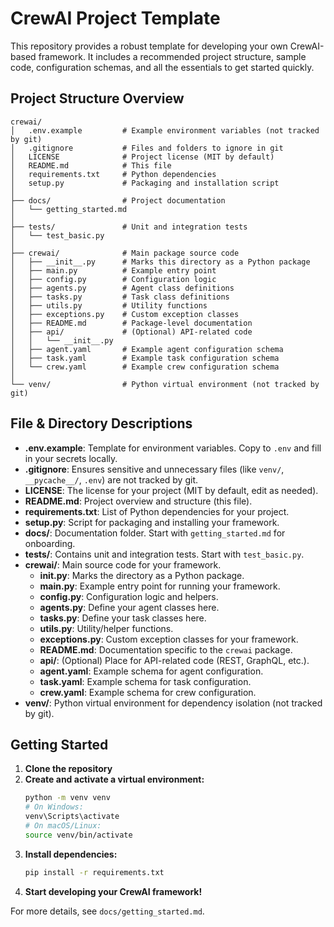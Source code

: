 # CrewAI Project Template

This repository provides a robust template for developing your own CrewAI-based framework. It includes a recommended project structure, sample code, configuration schemas, and all the essentials to get started quickly.

## Project Structure Overview

```
crewai/
│   .env.example         # Example environment variables (not tracked by git)
│   .gitignore           # Files and folders to ignore in git
│   LICENSE              # Project license (MIT by default)
│   README.md            # This file
│   requirements.txt     # Python dependencies
│   setup.py             # Packaging and installation script
│
├── docs/                # Project documentation
│   └── getting_started.md
│
├── tests/               # Unit and integration tests
│   └── test_basic.py
│
├── crewai/              # Main package source code
│   ├── __init__.py      # Marks this directory as a Python package
│   ├── main.py          # Example entry point
│   ├── config.py        # Configuration logic
│   ├── agents.py        # Agent class definitions
│   ├── tasks.py         # Task class definitions
│   ├── utils.py         # Utility functions
│   ├── exceptions.py    # Custom exception classes
│   ├── README.md        # Package-level documentation
│   ├── api/             # (Optional) API-related code
│   │   └── __init__.py
│   ├── agent.yaml       # Example agent configuration schema
│   ├── task.yaml        # Example task configuration schema
│   └── crew.yaml        # Example crew configuration schema
│
└── venv/                # Python virtual environment (not tracked by git)
```

## File & Directory Descriptions

- **.env.example**: Template for environment variables. Copy to `.env` and fill in your secrets locally.
- **.gitignore**: Ensures sensitive and unnecessary files (like `venv/`, `__pycache__/`, `.env`) are not tracked by git.
- **LICENSE**: The license for your project (MIT by default, edit as needed).
- **README.md**: Project overview and structure (this file).
- **requirements.txt**: List of Python dependencies for your project.
- **setup.py**: Script for packaging and installing your framework.
- **docs/**: Documentation folder. Start with `getting_started.md` for onboarding.
- **tests/**: Contains unit and integration tests. Start with `test_basic.py`.
- **crewai/**: Main source code for your framework.
  - **__init__.py**: Marks the directory as a Python package.
  - **main.py**: Example entry point for running your framework.
  - **config.py**: Configuration logic and helpers.
  - **agents.py**: Define your agent classes here.
  - **tasks.py**: Define your task classes here.
  - **utils.py**: Utility/helper functions.
  - **exceptions.py**: Custom exception classes for your framework.
  - **README.md**: Documentation specific to the `crewai` package.
  - **api/**: (Optional) Place for API-related code (REST, GraphQL, etc.).
  - **agent.yaml**: Example schema for agent configuration.
  - **task.yaml**: Example schema for task configuration.
  - **crew.yaml**: Example schema for crew configuration.
- **venv/**: Python virtual environment for dependency isolation (not tracked by git).

## Getting Started

1. **Clone the repository**
2. **Create and activate a virtual environment:**
   ```sh
   python -m venv venv
   # On Windows:
   venv\Scripts\activate
   # On macOS/Linux:
   source venv/bin/activate
   ```
3. **Install dependencies:**
   ```sh
   pip install -r requirements.txt
   ```
4. **Start developing your CrewAI framework!**

For more details, see `docs/getting_started.md`. 
